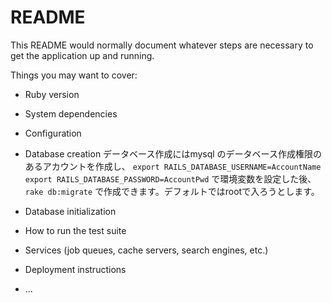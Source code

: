 # README

This README would normally document whatever steps are necessary to get the
application up and running.

Things you may want to cover:

* Ruby version

* System dependencies

* Configuration

* Database creation
データベース作成にはmysql のデータベース作成権限のあるアカウントを作成し、
`export RAILS_DATABASE_USERNAME=AccountName`
`export RAILS_DATABASE_PASSWORD=AccountPwd`
で環境変数を設定した後、
`rake db:migrate`
で作成できます。デフォルトではrootで入ろうとします。
* Database initialization

* How to run the test suite

* Services (job queues, cache servers, search engines, etc.)

* Deployment instructions

* ...
